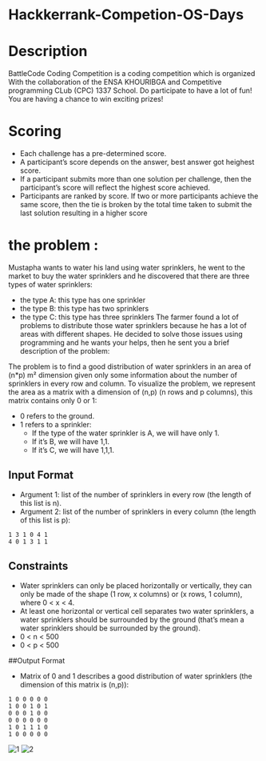 # Hackkerrank-Competion-OS-Days

# Description
BattleCode Coding Competition is a coding competition which is organized
With the collaboration of the ENSA KHOURIBGA and  Competitive programming CLub (CPC) 1337 School.
Do participate to have a lot of fun! You are having a chance to win exciting prizes!


# Scoring
- Each challenge has a pre-determined score.
- A participant’s score depends on the answer, best answer got heighest score.
- If a participant submits more than one solution per challenge, then the participant’s score will reflect the highest score achieved.
- Participants are ranked by score. If two or more participants achieve the same score, then the tie is broken by the total time taken to submit the last solution resulting in a higher score

# the problem :
Mustapha wants to water his land using water sprinklers, he went to the market to buy the water sprinklers and he discovered that there are three types of water sprinklers:
- the type A: this type has one sprinkler
- the type B: this type has two sprinklers
- the type C: this type has three sprinklers
The farmer found a lot of problems to distribute those water sprinklers because he has a lot of areas with different shapes.
He decided to solve those issues using programming and he wants your helps, then he sent you a brief description of the problem:

The problem is to find a good distribution of water sprinklers in an area of (n*p) m² dimension given only some information about the number of sprinklers in every row and column.
To visualize the problem, we represent the area as a matrix with a dimension of (n,p) (n rows and p columns), this matrix contains only 0 or 1:

- 0 refers to the ground.
- 1 refers to a sprinkler:
  - If the type of the water sprinkler is A, we will have only 1.
  - If it’s B, we will have 1,1.
  - If it’s C, we will have 1,1,1.

## Input Format

- Argument 1: list of the number of sprinklers in every row (the length of this list is n).
- Argument 2: list of the number of sprinklers in every column (the length of this list is p):

```
1 3 1 0 4 1
4 0 1 3 1 1
```

## Constraints

- Water sprinklers can only be placed horizontally or vertically, they can only be made of the shape (1 row, x columns) or (x rows, 1 column), where 0 < x < 4.
- At least one horizontal or vertical cell separates two water sprinklers, a water sprinklers should be surrounded by the ground (that’s mean a water sprinklers should be surrounded by the ground).
- 0 < n < 500
- 0 < p < 500

##Output Format

- Matrix of 0 and 1 describes a good distribution of water sprinklers (the dimension of this matrix is (n,p)):

```
1 0 0 0 0 0
1 0 0 1 0 1
0 0 0 1 0 0
0 0 0 0 0 0
1 0 1 1 1 0
1 0 0 0 0 0
```

![1](https://user-images.githubusercontent.com/14127561/113225174-47f1b900-928d-11eb-8169-5a52dc68b872.PNG)
![2](https://user-images.githubusercontent.com/14127561/113225178-4aeca980-928d-11eb-9a61-5e25f9bad4d4.PNG)
